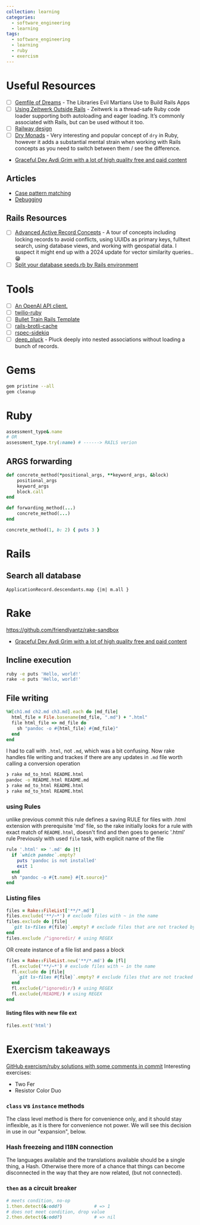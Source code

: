 ```yaml
---
collection: learning
categories:
  - software_engineering
  - learning
tags:
  - software_engineering
  - learning
  - ruby
  - exercism
---
```


# Useful Resources

- [ ] [Gemfile of Dreams](https://evilmartians.com/chronicles/gemfile-of-dreams-libraries-we-use-to-build-rails-apps) - The Libraries Evil Martians Use to Build Rails Apps
- [ ] [Using Zeitwerk Outside Rails](https://www.akshaykhot.com/using-zeitwerk-outside-rails/) - Zeitwerk is a thread-safe Ruby code loader supporting both autoloading and eager loading. It’s commonly associated with Rails, but can be used without it too.
- [ ] [Railway design](https://fsharpforfunandprofit.com/rop/)
- [ ] [Dry Monads](https://dry-rb.org/gems/dry-monads/) - Very interesting and popular concept of `dry` in Ruby, however it adds a substantial mental strain when working with Rails concepts as you need to switch between them / see the difference.
- [Graceful Dev Avdi Grim with a lot of high quality free and paid content](https://graceful.dev/courses/the-freebies/modules/rake-and-project-automation/topic/episode-129-rake/)

## Articles

- [Case pattern matching](https://www.toptal.com/ruby/ruby-pattern-matching-tutorial)
- [Debugging](https://www.fastruby.io/blog/how-to-improve-debugging-skills-in-rails.html)

## Rails Resources

- [ ] [Advanced Active Record Concepts](https://rubyhero.dev/advanced-active-record) - A tour of concepts including locking records to avoid conflicts, using UUIDs as primary keys, fulltext search, using database views, and working with geospatial data. I suspect it might end up with a 2024 update for vector similarity queries.. 😁
- [ ] [Split your database seeds.rb by Rails environment](https://railsnotes.xyz/blog/split-seeds-rb-by-rails-environment)

# Tools

- [ ] [An OpenAI API client.](https://github.com/alexrudall/ruby-openai)
- [ ] [twilio-ruby](https://github.com/twilio/twilio-ruby)
- [ ] [Bullet Train Rails Template](https://github.com/bullet-train-co/bullet_train)
- [ ] [rails-brotli-cache](https://github.com/pawurb/rails-brotli-cache)
- [ ] [rspec-sidekiq](https://github.com/wspurgin/rspec-sidekiq)
- [ ] [deep_pluck](https://github.com/khiav223577/deep_pluck) - Pluck deeply into nested associations without loading a bunch of records.

# Gems

```sh
gem pristine --all
gem cleanup
```

# Ruby

```ruby
assessment_type&.name
# OR
assessment_type.try(:name) # ------> RAILS verion
```

## ARGS forwarding

```ruby
def concrete_method(*positional_args, **keyword_args, &block)
	positional_args
	keyword_args
	block.call
end

def forwarding_method(...)
	concrete_method(...)
end

concrete_method(1, b: 2) { puts 3 }
```

# Rails

## Search all database

`ApplicationRecord.descendants.map {|m| m.all }`


# Rake

https://github.com/friendlyantz/rake-sandbox
- [Graceful Dev Avdi Grim with a lot of high quality free and paid content](https://graceful.dev/courses/the-freebies/modules/rake-and-project-automation/topic/episode-129-rake/)

## Incline execution
```sh
ruby -e puts 'Hello, world!'
rake -e puts 'Hello, world!'
```

## File writing

```ruby
%W[ch1.md ch2.md ch3.md].each do |md_file|
  html_file = File.basename(md_file, ".md") + ".html"
  file html_file => md_file do
    sh "pandoc -o #{html_file} #{md_file}"
  end
end
```

I had to call with `.html`, not `.md`, which was a bit confusing.
Now rake handles file writing and trackes if there are any updates in `.md` file worth calling a conversion operation
```sh
❯ rake md_to_html README.html
pandoc -o README.html README.md
❯ rake md_to_html README.html
❯ rake md_to_html README.html
```

### using Rules

unlike previous commit this rule defines a saving
RULE for files with .html extension with prerequisite 'md' file, so the
rake initially looks for a rule with exact match of `README.html`, doesn't
find and then goes to generic '.html' rule
Previously with used `file` task, with explicit name of the file
```ruby
rule '.html' => '.md' do |t| 
  if `which pandoc`.empty?
    puts 'pandoc is not installed'
    exit 1
  end
  sh "pandoc -o #{t.name} #{t.source}"
end
```

### Listing files

```ruby
files = Rake::FileList['**/*.md']
files.exclude('**/~*') # exclude files with ~ in the name
files.exclude do |file|
  `git ls-files #{file}`.empty? # exclude files that are not tracked by git
end
files.exclude /^ignoredir/ # using REGEX
```

OR create instance of a file list and pass a block 

```ruby
files = Rake::FileList.new('**/*.md') do |fl|
  fl.exclude('**/~*') # exclude files with ~ in the name
  fl.exclude do |file|
    `git ls-files #{file}`.empty? # exclude files that are not tracked by git
  end
  fl.exclude(/^ignoredir/) # using REGEX
  fl.exclude(/README/) # using REGEX
end
```
#### listing files with new file ext

```ruby
files.ext('html')
```

# Exercism takeaways

[GitHub exercism/ruby solutions with some comments in commit](https://github.com/friendlyantz/exercism/tree/master/ruby)
Interesting exercises:
- Two Fer
- Resistor Color Duo

### `class` vs `instance` methods

The class level method is there for convenience only, and it should stay inflexible, as it is there for convenience not power. We will see this decision in use in our "expansion", below.

### Hash freezeing and I18N connection

The languages available and the translations available should be a single thing, a Hash. Otherwise there more of a chance that things can become disconnected in the way that they are now related, (but not connected).

### `then` as a circuit breaker
```ruby
# meets condition, no-op
1.then.detect(&:odd?)            # => 1
# does not meet condition, drop value
2.then.detect(&:odd?)            # => nil
```
